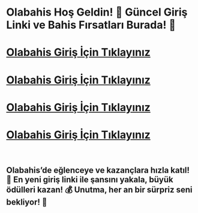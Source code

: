 # Olabahis Hoş Geldin! 🚀 Güncel Giriş Linki ve Bahis Fırsatları Burada! 🎉

# [Olabahis Giriş İçin Tıklayınız](https://cutt.ly/EreytWq9)
# [Olabahis Giriş İçin Tıklayınız](https://cutt.ly/EreytWq9)
# [Olabahis Giriş İçin Tıklayınız](https://cutt.ly/EreytWq9)
# [Olabahis Giriş İçin Tıklayınız](https://cutt.ly/EreytWq9)

<br>

## Olabahis’de eğlenceye ve kazançlara hızla katıl! 🎯 En yeni giriş linki ile şansını yakala, büyük ödülleri kazan! 💰 Unutma, her an bir sürpriz seni bekliyor! 🎁
